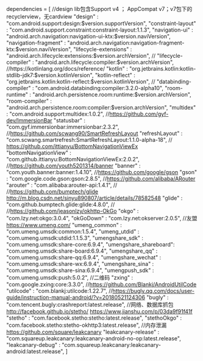 dependencies = [
            //design lib包含Support v4 ； AppCompat v7；v7包下的recyclerview，无cardview
            "design"               : "com.android.support:design:$version.supportVersion",
            "constraint-layout"    : "com.android.support.constraint:constraint-layout:1.1.3",
            "navigation-ui"        : "android.arch.navigation:navigation-ui-ktx:$version.naviVersion",
            "navigation-fragment"  : "android.arch.navigation:navigation-fragment-ktx:$version.naviVersion",
            "lifecycle-extensions" : "android.arch.lifecycle:extensions:$version.archVersion",
//            "lifecycle-compiler"   : "android.arch.lifecycle:compiler:$version.archVersion",
            //https://kotlinlang.org/docs/reference/
            "kotlin"               : "org.jetbrains.kotlin:kotlin-stdlib-jdk7:$version.kotlinVersion",
            "kotlin-reflect"       : "org.jetbrains.kotlin:kotlin-reflect:$version.kotlinVersion",
//            "databinding-compiler" : "com.android.databinding:compiler:3.2.0-alpha10",
            "room-runtime"         : "android.arch.persistence.room:runtime:$version.archVersion",
            "room-compiler"        : "android.arch.persistence.room:compiler:$version.archVersion",
            "multidex"             : "com.android.support:multidex:1.0.2",
            //https://github.com/gyf-dev/ImmersionBar
            "statusbar"            : "com.gyf.immersionbar:immersionbar:2.3.2",
            //https://github.com/scwang90/SmartRefreshLayout
            "refreshLayout"        : "com.scwang.smartrefresh:SmartRefreshLayout:1.1.0-alpha-18",
//            https://github.com/ittianyu/BottomNavigationViewEx
            "bottomNavigationView" : "com.github.ittianyu:BottomNavigationViewEx:2.0.2",
            //https://github.com/youth5201314/banner
            "banner"               : "com.youth.banner:banner:1.4.10",
            //https://github.com/google/gson
            "gson"                 : "com.google.code.gson:gson:2.8.5",
            //https://github.com/alibaba/ARouter
            "arouter"              : "com.alibaba:arouter-api:1.4.1",
//            //https://github.com/bumptech/glide  http://m.blog.csdn.net/sinyu890807/article/details/78582548
            "glide"                : "com.github.bumptech.glide:glide:4.8.0",
//            //https://github.com/jeasonlzy/okhttp-OkGo
            "okgo"                 : "com.lzy.net:okgo:3.0.4",
            "okGoDown"             : "com.lzy.net:okserver:2.0.5",
            //友盟 https://www.umeng.com/
            "umeng_common"         : "com.umeng.umsdk:common:1.5.4",
            "umeng_utdid"          : "com.umeng.umsdk:utdid:1.1.5.3",
            "umengshare_sdk"       : "com.umeng.umsdk:share-core:6.9.4",
            "umengshare_shareboard": "com.umeng.umsdk:share-board:6.9.4",
            "umengshare_qq"        : "com.umeng.umsdk:share-qq:6.9.4",
            "umengshare_wechat"    : "com.umeng.umsdk:share-wx:6.9.4",
            "umengshare_sina"      : "com.umeng.umsdk:share-sina:6.9.4",
            "umengpush_sdk"        : "com.umeng.umsdk:push:5.0.2",
            //二维码
            "zxing"                : "com.google.zxing:core:3.3.0",
            //https://github.com/Blankj/AndroidUtilCode
            "utilcode"             : "com.blankj:utilcode:1.22.7",
            //https://bugly.qq.com/docs/user-guide/instruction-manual-android/?v=20180521124306
            "bugly"                : "com.tencent.bugly:crashreport:latest.release",
            //网络、数据库抓包 http://facebook.github.io/stetho/    https://www.jianshu.com/p/03da9f91f41f
            "stetho"               : "com.facebook.stetho:stetho:latest.release",
            "stethoOkgo"           : "com.facebook.stetho:stetho-okhttp3:latest.release",
            //内存泄漏 https://github.com/square/leakcanary
            "leakcanary-release"   : "com.squareup.leakcanary:leakcanary-android-no-op:latest.release",
            "leakcanary-debug"     : "com.squareup.leakcanary:leakcanary-android:latest.release",
    ]
